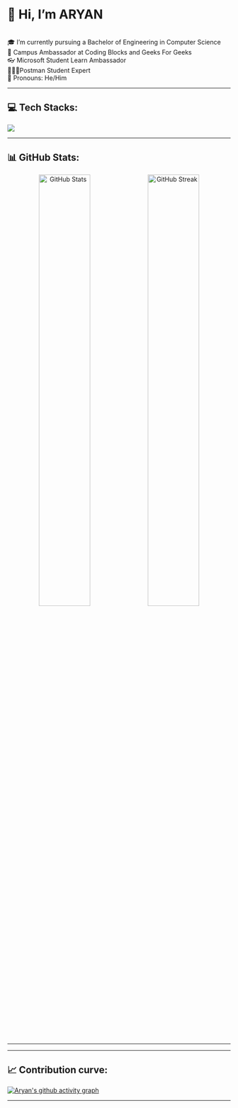 
# 👋 Hi, I’m ARYAN
<br>🎓 I’m currently pursuing a Bachelor of Engineering in Computer Science
<br>👑 Campus Ambassador at Coding Blocks and Geeks For Geeks
<br>👓 Microsoft Student Learn Ambassador
<br>👷🏼‍♂️Postman Student Expert
<br>👔 Pronouns: He/Him

---

## 💻 Tech Stacks:
<p align="left">
  <a href="https://skillicons.dev">
    <img src="https://skillicons.dev/icons?i=git,github,vscode,html,css,javascript,react,c,cpp,python,r,java, tailwind" />
  </a>
</p>

---

## 📊 GitHub Stats:
<p align="center">
  <img width="48%" height="50%" src="https://github-readme-stats.vercel.app/api?username=Aryan-Singla&theme=dark&hide_border=true&include_all_commits=true&count_private=true" alt="GitHub Stats" />
  <img width="48%" height="50%" src="https://github-readme-streak-stats.herokuapp.com/?user=Aryan-Singla&theme=dark&hide_border=true" alt="GitHub Streak" />
</p>

---




---

## 📈 Contribution curve:
[![Aryan's github activity graph](https://github-readme-activity-graph.vercel.app/graph?username=Aryan-Singla&theme=green)](https://github.com/Aryan-Singla/github-readme-activity-graph)

---




